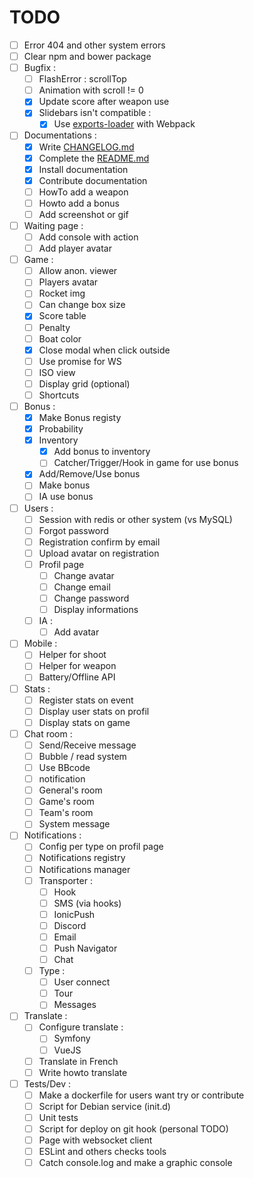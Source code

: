 TODO
====

- [ ] Error 404 and other system errors
- [ ] Clear npm and bower package
- [ ] Bugfix :
	- [ ] FlashError : scrollTop
	- [ ] Animation with scroll != 0
	- [X] Update score after weapon use
	- [X] Slidebars isn't compatible :
		- [X] Use [exports-loader](https://github.com/webpack-contrib/exports-loader) with Webpack
- [ ] Documentations :
    - [X] Write [CHANGELOG.md](CHANGELOG)
	- [X] Complete the [README.md](README)
	- [X] Install documentation
	- [X] Contribute documentation
	- [ ] HowTo add a weapon
	- [ ] Howto add a bonus
	- [ ] Add screenshot or gif
- [ ] Waiting page :
    - [ ] Add console with action
    - [ ] Add player avatar
- [ ] Game :
    - [ ] Allow anon. viewer
    - [ ] Players avatar
    - [ ] Rocket img
    - [ ] Can change box size
    - [X] Score table
    - [ ] Penalty
    - [ ] Boat color
    - [X] Close modal when click outside
    - [ ] Use promise for WS
    - [ ] ISO view
    - [ ] Display grid (optional)
    - [ ] Shortcuts
- [ ] Bonus :
    - [X] Make Bonus registy
    - [X] Probability
    - [X] Inventory
        - [X] Add bonus to inventory
        - [ ] Catcher/Trigger/Hook in game for use bonus
    - [X] Add/Remove/Use bonus
    - [ ] Make bonus
	- [ ] IA use bonus
- [ ] Users :
	- [ ] Session with redis or other system (vs MySQL)
    - [ ] Forgot password
    - [ ] Registration confirm by email
    - [ ] Upload avatar on registration
    - [ ] Profil page
        - [ ] Change avatar
        - [ ] Change email
        - [ ] Change password
        - [ ] Display informations
	- [ ] IA :
		- [ ] Add avatar
- [ ] Mobile :
    - [ ] Helper for shoot
    - [ ] Helper for weapon
    - [ ] Battery/Offline API
- [ ] Stats :
    - [ ] Register stats on event
    - [ ] Display user stats on profil
    - [ ] Display stats on game
- [ ] Chat room :
	- [ ] Send/Receive message
	- [ ] Bubble / read system
    - [ ] Use BBcode
    - [ ] notification
    - [ ] General's room
    - [ ] Game's room
    - [ ] Team's room
    - [ ] System message
- [ ] Notifications :
    - [ ] Config per type on profil page
	- [ ] Notifications registry
	- [ ] Notifications manager
    - [ ] Transporter :
        - [ ] Hook
        - [ ] SMS (via hooks)
        - [ ] IonicPush
        - [ ] Discord
        - [ ] Email
        - [ ] Push Navigator
        - [ ] Chat
    - [ ] Type :
        - [ ] User connect
        - [ ] Tour
        - [ ] Messages
- [ ] Translate :
	- [ ] Configure translate :
		- [ ] Symfony
		- [ ] VueJS
	- [ ] Translate in French
	- [ ] Write howto translate
- [ ] Tests/Dev :
	- [ ] Make a dockerfile for users want try or contribute
	- [ ] Script for Debian service (init.d)
	- [ ] Unit tests
	- [ ] Script for deploy on git hook (personal TODO)
	- [ ] Page with websocket client
	- [ ] ESLint and others checks tools
	- [ ] Catch console.log and make a graphic console
